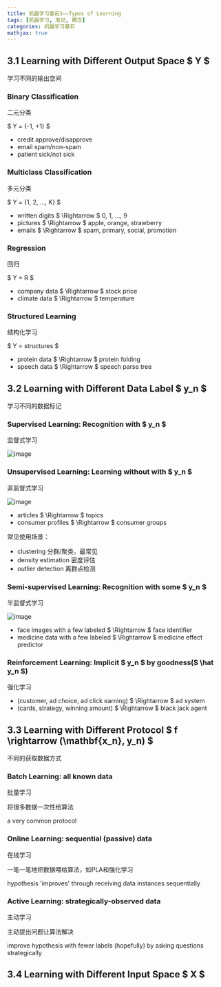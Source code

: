```yaml
---
title: 机器学习基石3——Types of Learning
tags: [机器学习, 笔记, 概念]
categories: 机器学习基石
mathjax: true
---
```

## 3.1 Learning with Different Output Space $ Y $
学习不同的输出空间

### Binary Classification
二元分类

$ Y = \{-1, +1\} $
- credit approve/disapprove
- email spam/non-spam
- patient sick/not sick

### Multiclass Classification
多元分类

$ Y = \{1, 2, ..., K\} $
- written digits $ \Rightarrow $ 0, 1, …, 9
- pictures $ \Rightarrow $ apple, orange, strawberry
- emails $ \Rightarrow $ spam, primary, social, promotion

### Regression
回归

$ Y = R $
- company data $ \Rightarrow $ stock price
- climate data $ \Rightarrow $ temperature

### Structured Learning
结构化学习

$ Y = structures $ 
- protein data $ \Rightarrow $ protein folding
- speech data $ \Rightarrow $ speech parse tree


## 3.2 Learning with Different Data Label $ y_n $
学习不同的数据标记

### Supervised Learning: Recognition with $ y_n $
监督式学习

![image](http://ow5t5k2fx.bkt.clouddn.com/3.1-.png)

### Unsupervised Learning: Learning without with $ y_n $
非监督式学习

![image](http://ow5t5k2fx.bkt.clouddn.com/3.2-.png)

- articles $ \Rightarrow $ topics
- consumer profiles $ \Rightarrow $ consumer groups

常见使用场景：
- clustering 分群/聚类，最常见
- density estimation 密度评估
- outlier detection 离群点检测

### Semi-supervised Learning: Recognition with some $ y_n $
半监督式学习

![image](http://ow5t5k2fx.bkt.clouddn.com/3.3-.png)

- face images with a few labeled $ \Rightarrow $ face identifier
- medicine data with a few labeled $ \Rightarrow $ medicine effect predictor

### Reinforcement Learning: Implicit $ y_n $ by goodness($ \hat y_n $)
强化学习

- (customer, ad choice, ad click earning) $ \Rightarrow $ ad system
- (cards, strategy, winning amount) $ \Rightarrow $ black jack agent

## 3.3 Learning with Different Protocol $ f \rightarrow (\mathbf{x_n}, y_n) $
不同的获取数据方式

### Batch Learning: all known data
批量学习

将很多数据一次性给算法 

a very common protocol

### Online Learning: sequential (passive) data
在线学习

一笔一笔地把数据喂给算法，如PLA和强化学习

hypothesis 'improves' through receiving data instances sequentially

### Active Learning: strategically-observed data
主动学习

主动提出问题让算法解决

improve hypothesis with fewer labels (hopefully) by asking questions strategically

## 3.4 Learning with Different Input Space $ X $